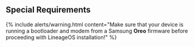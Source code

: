 ## Special Requirements

{% include alerts/warning.html content="Make sure that your device is running a bootloader and modem from a Samsung **Oreo** firmware before proceeding with LineageOS installation!" %}
